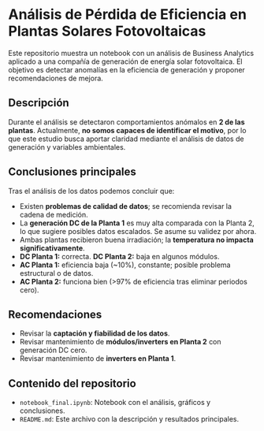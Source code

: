 # Análisis de Pérdida de Eficiencia en Plantas Solares Fotovoltaicas

Este repositorio muestra un notebook con un análisis de Business Analytics aplicado a una compañía de generación de energía solar fotovoltaica.
El objetivo es detectar anomalías en la eficiencia de generación y proponer recomendaciones de mejora.

## Descripción

Durante el análisis se detectaron comportamientos anómalos en **2 de las plantas**.
Actualmente,  **no somos capaces de identificar el motivo**, por lo que este estudio busca aportar claridad mediante el análisis de datos de generación y variables ambientales.

## Conclusiones principales

Tras el análisis de los datos podemos concluir que:

- Existen **problemas de calidad de datos**; se recomienda revisar la cadena de medición.
- La **generación DC de la Planta 1** es muy alta comparada con la Planta 2, lo que sugiere posibles datos escalados. Se asume su validez por ahora.
- Ambas plantas recibieron buena irradiación; la **temperatura no impacta significativamente**.
- **DC Planta 1:** correcta. **DC Planta 2:** baja en algunos módulos.
- **AC Planta 1:** eficiencia baja (~10%), constante; posible problema estructural o de datos.
- **AC Planta 2:** funciona bien (>97% de eficiencia tras eliminar periodos cero).

## Recomendaciones

- Revisar la **captación y fiabilidad de los datos**.
- Revisar mantenimiento de **módulos/inverters en Planta 2** con generación DC cero.
- Revisar mantenimiento de **inverters en Planta 1**.

## Contenido del repositorio

- `notebook_final.ipynb`: Notebook con el análisis, gráficos y conclusiones.
- `README.md`: Este archivo con la descripción y resultados principales.
